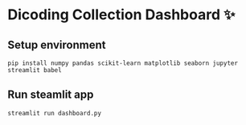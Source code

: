 # Dicoding Collection Dashboard ✨

## Setup environment
```
pip install numpy pandas scikit-learn matplotlib seaborn jupyter streamlit babel
```

## Run steamlit app
```
streamlit run dashboard.py
```
